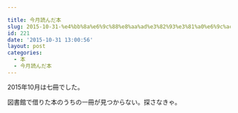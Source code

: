 ```yaml
---

title: 今月読んだ本
slug: 2015-10-31-%e4%bb%8a%e6%9c%88%e8%aa%ad%e3%82%93%e3%81%a0%e6%9c%ac-32
id: 221
date: '2015-10-31 13:00:56'
layout: post
categories:
  - 本
  - 今月読んだ本
---
```


2015年10月は七冊でした。

図書館で借りた本のうちの一冊が見つからない。探さなきゃ。